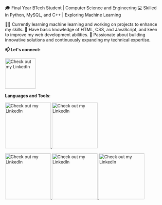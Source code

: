 
🎓 Final Year BTech Student | Computer Science and Engineering
💻 Skilled in Python, MySQL, and C++ | Exploring Machine Learning

👨‍💻 Currently learning machine learning and working on projects to enhance my skills.
🌟 Have basic knowledge of HTML, CSS, and JavaScript, and keen to improve my web development abilities.
🚀 Passionate about building innovative solutions and continuously expanding my technical expertise.


**📫 Let's connect:** 

<a href="https://www.linkedin.com/in/nikkhil-sethi-241529213?utm_source=share&utm_campaign=share_via&utm_content=profile&utm_medium=ios_app" target="_blank">
  <img src="https://github.com/user-attachments/assets/a87292ec-720a-4cb4-8a50-d4eb557aa524" alt="Check out my LinkedIn" width="100">
</a>





**Languages and Tools:**

<a href="https://www.python.org/" target="_blank">
  <img src="https://github.com/user-attachments/assets/a0de192f-a887-4a2f-9823-99df9b3033ec" alt="Check out my LinkedIn" width="150">
</a>   <a href="https://www.mysql.com/" target="_blank">
  <img src="https://github.com/user-attachments/assets/7b366516-53f1-45d2-8f19-2451f7b10ffe" alt="Check out my LinkedIn" width="150">

  </a>   <a href="https://html.com">
  <img src="https://github.com/user-attachments/assets/cf70c5db-e464-4c4e-9c46-24c67192cddb" alt="Check out my LinkedIn" width="150">
</a>   <a href="https://www.w3.org/Style/CSS/Overview.en.html">
  <img src="https://github.com/user-attachments/assets/114c2f38-a587-4844-b9a9-5c053e28230b" alt="Check out my LinkedIn" width="150">
</a>   <a href="https://www.javascript.com">
  <img src="https://github.com/user-attachments/assets/352c13d9-75d8-44cb-8f95-9214b856e65c" alt="Check out my LinkedIn" width="150">



